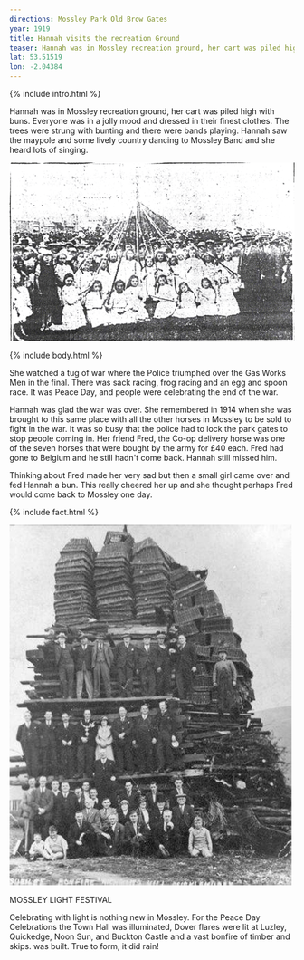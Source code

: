 ```yaml
---
directions: Mossley Park Old Brow Gates
year: 1919
title: Hannah visits the recreation Ground
teaser: Hannah was in Mossley recreation ground, her cart was piled high with buns. Everyone was in a jolly mood and dressed in their finest clothes.
lat: 53.51519
lon: -2.04384
---
```


{% include intro.html %}

Hannah was in Mossley recreation ground, her cart was piled high with buns. Everyone was in a jolly mood and dressed in their finest clothes. The trees were strung with bunting and there were bands playing. Hannah saw the maypole and some lively country dancing to Mossley Band and she heard lots of singing.

![Photo of Mossley Maypole Dancers](/images/stops/horse/Trail_Horse_3.png)

{% include body.html %}

She watched a tug of war where the Police triumphed over the Gas Works Men in the final. There was sack racing, frog racing and an egg and spoon race. It was Peace Day, and people were celebrating the end of the war.

Hannah was glad the war was over. She remembered in 1914 when she was brought to this same place with all the other horses in Mossley to be sold to fight in the war. It was so busy that the police had to lock the park gates to stop people coming in. Her friend Fred, the Co-op delivery horse was one of the seven horses that were bought by the army for £40 each. Fred had gone to Belgium and he still hadn't come back. Hannah still missed him.

Thinking about Fred made her very sad but then a small girl came over and fed Hannah a bun. This really cheered her up and she thought perhaps Fred would come back to Mossley one day.

{% include fact.html %}

![Photo of timber and skip bonfire built in 1930](/images/stops/horse/Trail_Horse_3b.png)

MOSSLEY LIGHT FESTIVAL

Celebrating with light is nothing new in Mossley. For the Peace Day Celebrations the Town Hall was illuminated, Dover flares were lit at Luzley, Quickedge, Noon Sun, and Buckton Castle and a vast bonfire of timber and skips. was built. True to form, it did rain!